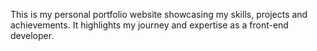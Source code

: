 This is my personal portfolio website showcasing my skills, projects and achievements. It highlights my journey and expertise as a front-end developer.
